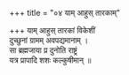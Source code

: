 +++
title = "०४ याम् आहुस् तारकाम्"

+++
याम् आहुस् तारकां विकेशीं  
दुच्छुनां ग्रामम् अवपद्यमानाम् ।  
सा ब्रह्मजाया प्र दुनोति राष्ट्रं  
यत्र प्रापादि शशः कल्कुषीमान् ॥
